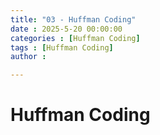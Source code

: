 ```yaml
---
title: "03 - Huffman Coding"
date : 2025-5-20 00:00:00
categories : [Huffman Coding]
tags : [Huffman Coding]
author : 

---
```


# Huffman Coding